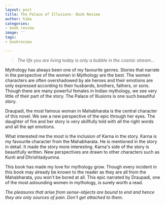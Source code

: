 ```yaml
---
layout: post
title: The Palace of Illusions- Book Review
author: hiba
categories:
- book review
image: ''
tags:
- bookreview

---
```

> _The life you are living today is only a bubble in the cosmic stream..._

Mythology has always been one of my favourite genres. Stories that narrate in the perspective of the women in Mythology are the best. The women characters are often overshadowed by ale heroes and their emotions are only expressed according to their husbands, brothers, fathers, or sons. Though there are many powerful females in Indian mythology, we see very little of their part of the story. The Palace of Illusions is one such beautiful story.

Draupadi, the most famous woman in Mahabharata is the central character of this novel. We see a new perspective of the epic through her eyes. The daughter of fire and her story is very skillfully told with all the right words and all the apt emotions.

What interested me the most is the inclusion of Karna in the story. Karna is my favourite character from the Mahabharata. He is mentioned in the story in detail. It made the story more interesting. Karna's side of the story is beautifully written. New perspectives are drawn to other characters such as Kunti and Dhrishtadyumna.

This book has made my love for mythology grow. Though every incident in this book may already be known to the reader as they are all from the Mahabharata, you won't be bored at all. This epic narrated by Draupadi, one of the most astounding women in mythology, is surely worth a read. 

_The pleasures that arise from sense-objects are bound to end and hence they are only sources of pain. Don't get attached to them._